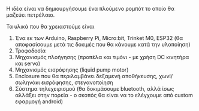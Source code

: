 Η ιδέα είναι να δημιουργήσουμε ένα πλούμενο ρομπότ το οποίο θα μαζεύει πετρέλαιο.

Τα υλικά που θα χρειαστούμε είναι

1. Ένα εκ των Arduino, Raspberry Pi, Micro:bit, Trinket M0, ESP32 (θα αποφασίσουμε μετά τις δοκιμές που θα κάνουμε κατά την υλοποίηση)
2. Τροφοδοσία
3. Μηχανισμός πλοήγησης (προπέλα και τιμόνι - με χρήση DC κινητήρα και servo)
4. Μηχανισμός εισρόφησης (liquid pump motor)
5. Enclosure που θα περιλαμβάνει δεξαμενή αποθήκευσης, χωνί/σωληνάκι εισρόφησης, στεγανοποίηση
6. Σύστημα τηλεχειρισμού (θα δοκιμάσουμε bluetooth, αλλά ίσως αλλάξει στην πορεία - ο σκοπός θα είναι να το ελέγχουμε από custom εφαρμογή android)
